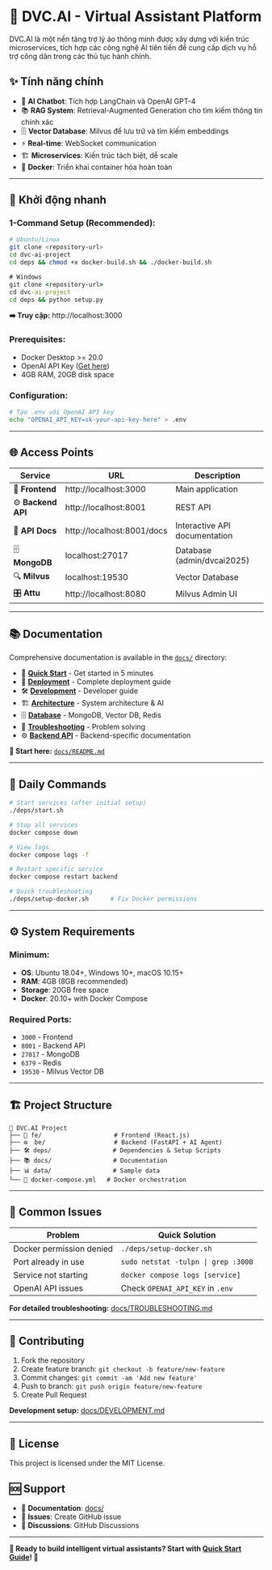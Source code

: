 # 🚀 DVC.AI - Virtual Assistant Platform

DVC.AI là một nền tảng trợ lý ảo thông minh được xây dựng với kiến trúc microservices, tích hợp các công nghệ AI tiên tiến để cung cấp dịch vụ hỗ trợ công dân trong các thủ tục hành chính.

## ✨ **Tính năng chính**

- 🤖 **AI Chatbot**: Tích hợp LangChain và OpenAI GPT-4
- 📚 **RAG System**: Retrieval-Augmented Generation cho tìm kiếm thông tin chính xác  
- 🗄️ **Vector Database**: Milvus để lưu trữ và tìm kiếm embeddings
- ⚡ **Real-time**: WebSocket communication
- 🏗️ **Microservices**: Kiến trúc tách biệt, dễ scale
- 🐳 **Docker**: Triển khai container hóa hoàn toàn

---

## 🚀 **Khởi động nhanh** 

### **1-Command Setup (Recommended):**
```bash
# Ubuntu/Linux
git clone <repository-url>
cd dvc-ai-project
cd deps && chmod +x docker-build.sh && ./docker-build.sh
```

```cmd
# Windows  
git clone <repository-url>
cd dvc-ai-project
cd deps && python setup.py
```

**➡️ Truy cập:** http://localhost:3000

### **Prerequisites:**
- Docker Desktop >= 20.0
- OpenAI API Key ([Get here](https://platform.openai.com/api-keys))
- 4GB RAM, 20GB disk space

### **Configuration:**
```bash
# Tạo .env với OpenAI API key
echo "OPENAI_API_KEY=sk-your-api-key-here" > .env
```

---

## 🌐 **Access Points**

| Service | URL | Description |
|---------|-----|-------------|
| 🎨 **Frontend** | http://localhost:3000 | Main application |
| ⚙️ **Backend API** | http://localhost:8001 | REST API |
| 📖 **API Docs** | http://localhost:8001/docs | Interactive API documentation |
| 🗄️ **MongoDB** | localhost:27017 | Database (admin/dvcai2025) |
| 🔍 **Milvus** | localhost:19530 | Vector Database |
| 🎛️ **Attu** | http://localhost:8080 | Milvus Admin UI |

---

## 📚 **Documentation**

Comprehensive documentation is available in the [`docs/`](docs/) directory:

- 🚀 **[Quick Start](docs/QUICK_START.md)** - Get started in 5 minutes
- 🐳 **[Deployment](docs/DEPLOYMENT.md)** - Complete deployment guide  
- 🛠️ **[Development](docs/DEVELOPMENT.md)** - Developer guide
- 🏗️ **[Architecture](docs/ARCHITECTURE.md)** - System architecture & AI
- 🗄️ **[Database](docs/DATABASE.md)** - MongoDB, Vector DB, Redis
- 🔧 **[Troubleshooting](docs/TROUBLESHOOTING.md)** - Problem solving
- ⚙️ **[Backend API](be/README.md)** - Backend-specific documentation

**📖 Start here:** [`docs/README.md`](docs/README.md)

---

## 🔧 **Daily Commands**

```bash
# Start services (after initial setup)
./deps/start.sh

# Stop all services  
docker compose down

# View logs
docker compose logs -f

# Restart specific service
docker compose restart backend

# Quick troubleshooting  
./deps/setup-docker.sh      # Fix Docker permissions
```

---

## ⚙️ **System Requirements**

### **Minimum:**
- **OS**: Ubuntu 18.04+, Windows 10+, macOS 10.15+
- **RAM**: 4GB (8GB recommended)
- **Storage**: 20GB free space
- **Docker**: 20.10+ with Docker Compose

### **Required Ports:**
- `3000` - Frontend
- `8001` - Backend API  
- `27017` - MongoDB
- `6379` - Redis
- `19530` - Milvus Vector DB

---

## 🏗️ **Project Structure**

```
📁 DVC.AI Project
├── 🎨 fe/                    # Frontend (React.js)
├── ⚙️  be/                   # Backend (FastAPI + AI Agent)
├── 🛠️ deps/                 # Dependencies & Setup Scripts
├── 📚 docs/                 # Documentation
├── 📊 data/                 # Sample data
└── 🐳 docker-compose.yml   # Docker orchestration
```

---

## 🔧 **Common Issues**

| Problem | Quick Solution |
|---------|---------------|
| Docker permission denied | `./deps/setup-docker.sh` |
| Port already in use | `sudo netstat -tulpn \| grep :3000` |
| Service not starting | `docker compose logs [service]` |
| OpenAI API issues | Check `OPENAI_API_KEY` in `.env` |

**For detailed troubleshooting:** [docs/TROUBLESHOOTING.md](docs/TROUBLESHOOTING.md)

---

## 🤝 **Contributing**

1. Fork the repository
2. Create feature branch: `git checkout -b feature/new-feature`
3. Commit changes: `git commit -am 'Add new feature'`
4. Push to branch: `git push origin feature/new-feature`
5. Create Pull Request

**Development setup:** [docs/DEVELOPMENT.md](docs/DEVELOPMENT.md)

---

## 📄 **License**

This project is licensed under the MIT License.

## 🆘 **Support**

- 📖 **Documentation**: [docs/](docs/)
- 🔧 **Issues**: Create GitHub issue
- 💬 **Discussions**: GitHub Discussions

---

**🎉 Ready to build intelligent virtual assistants? Start with [Quick Start Guide](docs/QUICK_START.md)! 🚀**